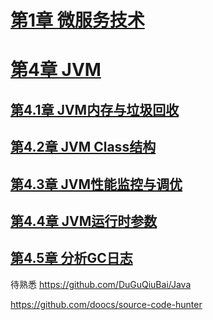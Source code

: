 


# [第1章 微服务技术](docs/第1章%20微服务技术.md "第1章 微服务技术")


# [第4章 JVM](docs/04JVM/第4章%20JVM.md)

## [第4.1章 JVM内存与垃圾回收](docs/04JVM/第4.1章%20JVM内存与垃圾回收.md)

## [第4.2章 JVM Class结构](docs/04JVM/第4.2章%20JVM%20Class结构.md)


## [第4.3章 JVM性能监控与调优](docs/04JVM/第4.3章%20JVM性能监控与调优.md)

## [第4.4章 JVM运行时参数](docs/04JVM/第4.4章%20JVM运行时参数.md)

## [第4.5章 分析GC日志](docs/04JVM/第4.5章%20分析GC日志.md)






待熟悉
https://github.com/DuGuQiuBai/Java

https://github.com/doocs/source-code-hunter



















